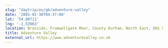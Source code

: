 ```yaml
---
slug: "daytrip/eu/gb/adventure-valley"
date: '2001-01-30T04:37:00'
lat: '54.80711'
lng: '-1.53963'
location: Brasside, Framwellgate Moor, County Durham, North East, DH1 5SG, United Kingdom
title: Adventure Valley
external_url: https://www.adventurevalley.co.uk
---
```



